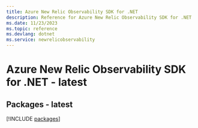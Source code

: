 ```yaml
---
title: Azure New Relic Observability SDK for .NET
description: Reference for Azure New Relic Observability SDK for .NET
ms.date: 11/23/2023
ms.topic: reference
ms.devlang: dotnet
ms.service: newrelicobservability
---
```

# Azure New Relic Observability SDK for .NET - latest
## Packages - latest
[!INCLUDE [packages](new-relic-observability-index.md)]